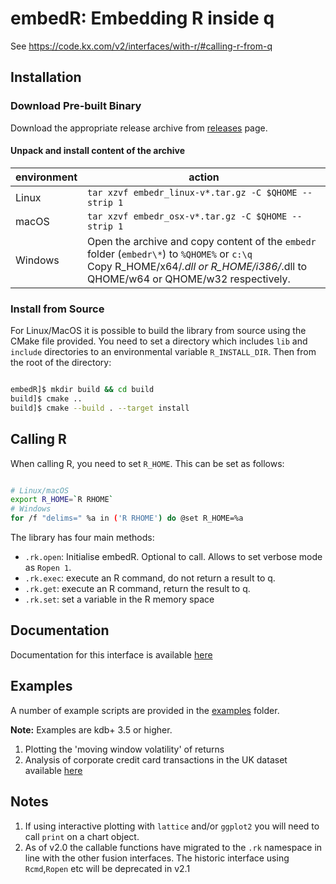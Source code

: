 # embedR: Embedding R inside q

See <https://code.kx.com/v2/interfaces/with-r/#calling-r-from-q>

## Installation

### Download Pre-built Binary

Download the appropriate release archive from [releases](../../releases/latest) page. 

#### Unpack and install content of the archive

environment     | action
----------------|---------------------------------------------------------------------------------------
Linux           | `tar xzvf embedr_linux-v*.tar.gz -C $QHOME --strip 1`
macOS           | `tar xzvf embedr_osx-v*.tar.gz -C $QHOME --strip 1`
Windows         | Open the archive and copy content of the `embedr` folder (`embedr\*`) to `%QHOME%` or `c:\q`<br/>Copy R_HOME/x64/*.dll or R_HOME/i386/*.dll to QHOME/w64 or QHOME/w32 respectively.

### Install from Source

For Linux/MacOS it is possible to build the library from source using the CMake file provided. You need to set a directory which includes `lib` and `include` directories to an environmental variable `R_INSTALL_DIR`. Then from the root of the directory:

```bash

embedR]$ mkdir build && cd build
build]$ cmake ..
build]$ cmake --build . --target install

```

## Calling R

When calling R, you need to set `R_HOME`. This can be set as follows:

```bash

# Linux/macOS
export R_HOME=`R RHOME`
# Windows
for /f "delims=" %a in ('R RHOME') do @set R_HOME=%a

```

The library has four main methods:

- `.rk.open`: Initialise embedR. Optional to call. Allows to set verbose mode as `Ropen 1`.
- `.rk.exec`: execute an R command, do not return a result to q.
- `.rk.get`: execute an R command, return the result to q.
- `.rk.set`: set a variable in the R memory space


## Documentation

Documentation for this interface is available [here](https://code.kx.com/q/interfaces/r/embedr)

## Examples

A number of example scripts are provided in the [examples](examples) folder.

**Note:** Examples are kdb+ 3.5 or higher.

1. Plotting the 'moving window volatility' of returns
2. Analysis of corporate credit card transactions in the UK dataset available [here](https://ckan.publishing.service.gov.uk/dataset/corporate-credit-card-transactions-2014-152)

## Notes

1. If using interactive plotting with `lattice` and/or `ggplot2` you will need to call `print` on a chart object.
2. As of v2.0 the callable functions have migrated to the `.rk` namespace in line with the other fusion interfaces. The historic interface using `Rcmd`,`Ropen` etc will be deprecated in v2.1
